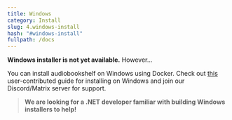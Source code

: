 ```yaml
---
title: Windows
category: Install
slug: 4.windows-install
hash: "#windows-install"
fullpath: /docs
---
```


**Windows installer is not yet available.** However...

You can install audiobookshelf on Windows using Docker. Check out [this](/guides/docker-install) user-contributed guide for installing on Windows and join our Discord/Matrix server for support.

  > 
  > **We are looking for a .NET developer familiar with building Windows installers to help!**
  > 